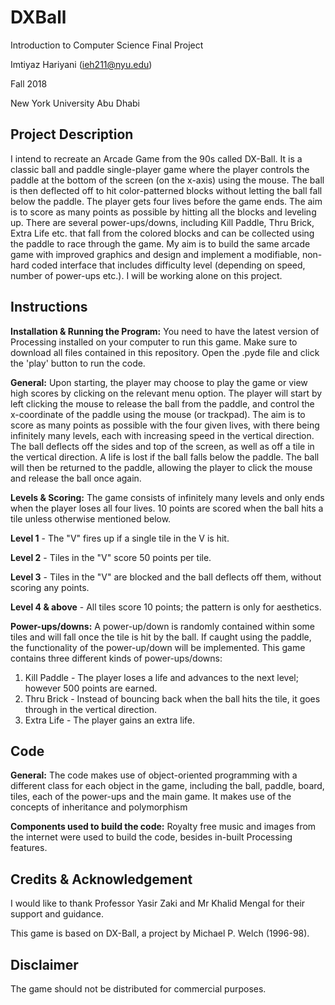 # DXBall
Introduction to Computer Science Final Project

Imtiyaz Hariyani (ieh211@nyu.edu)

Fall 2018

New York University Abu Dhabi

## **Project Description**
 I intend to recreate an Arcade Game from the 90s called DX-Ball. It is a classic ball and paddle single-player game where the player controls the paddle at the bottom of the screen (on the x-axis) using the mouse. The ball is then deflected off to hit color-patterned blocks without letting the ball fall below the paddle. The player gets four lives before the game ends. The aim is to score as many points as possible by hitting all the blocks and leveling up. There are several power-ups/downs, including Kill Paddle, Thru Brick, Extra Life etc. that fall from the colored blocks and can be collected using the paddle to race through the game. My aim is to build the same arcade game with improved graphics and design and implement a modifiable, non-hard coded interface that includes difficulty level (depending on speed, number of power-ups etc.). I will be working alone on this project.

## **Instructions**
**Installation & Running the Program:**
You need to have the latest version of Processing installed on your computer to run this game. Make sure to download all files contained in this repository. Open the .pyde file and click the 'play' button to run the code. 

**General:**
Upon starting, the player may choose to play the game or view high scores by clicking on the relevant menu option. The player will start by left clicking the mouse to release the ball from the paddle, and control the x-coordinate of the paddle using the mouse (or trackpad). The aim is to score as many points as possible with the four given lives, with there being infinitely many levels, each with increasing speed in the vertical direction. The ball deflects off the sides and top of the screen, as well as off a tile in the vertical direction. A life is lost if the ball falls below the paddle. The ball will then be returned to the paddle, allowing the player to click the mouse and release the ball once again. 

**Levels & Scoring:**
The game consists of infinitely many levels and only ends when the player loses all four lives. 10 points are scored when the ball hits a tile unless otherwise mentioned below.

**Level 1** - The "V" fires up if a single tile in the V is hit.

**Level 2** - Tiles in the "V" score 50 points per tile.

**Level 3** - Tiles in the "V" are blocked and the ball deflects off them, without scoring any points.

**Level 4 & above** - All tiles score 10 points; the pattern is only for aesthetics.

**Power-ups/downs:**
A power-up/down is randomly contained within some tiles and will fall once the tile is hit by the ball. If caught using the paddle, the functionality of the power-up/down will be implemented. This game contains three different kinds of power-ups/downs:
1. Kill Paddle - The player loses a life and advances to the next level; however 500 points are earned.
2. Thru Brick - Instead of bouncing back when the ball hits the tile, it goes through in the vertical direction.
3. Extra Life - The player gains an extra life.


## **Code**
**General:**
The code makes use of object-oriented programming with a different class for each object in the game, including the ball, paddle, board, tiles, each of the power-ups and the main game. It makes use of the concepts of inheritance and polymorphism

**Components used to build the code:**
Royalty free music and images from the internet were used to build the code, besides in-built Processing features.

## **Credits & Acknowledgement**
I would like to thank Professor Yasir Zaki and Mr Khalid Mengal for their support and guidance.

This game is based on DX-Ball, a project by Michael P. Welch (1996-98). 

## **Disclaimer**
The game should not be distributed for commercial purposes.

